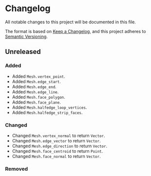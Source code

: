 # Changelog

All notable changes to this project will be documented in this file.

The format is based on [Keep a Changelog](https://keepachangelog.com/en/1.0.0/),
and this project adheres to [Semantic Versioning](https://semver.org/spec/v2.0.0.html).

## Unreleased

### Added

* Added `Mesh.vertex_point`.
* Added `Mesh.edge_start`.
* Added `Mesh.edge_end`.
* Added `Mesh.edge_line`.
* Added `Mesh.face_polygon`.
* Added `Mesh.face_plane`.
* Added `Mesh.halfedge_loop_vertices`.
* Added `Mesh.halfedge_strip_faces`.

### Changed

* Changed `Mesh.vertex_normal` to return `Vector`.
* Changed `Mesh.edge_vector` to return `Vector`.
* Changed `Mesh.edge_direction` to return `Vector`.
* Changed `Mesh.face_centroid` to return `Point`.
* Changed `Mesh.face_normal` to return `Vector`.

### Removed

